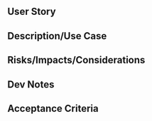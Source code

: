 ## User Story

## Description/Use Case

## Risks/Impacts/Considerations

## Dev Notes

## Acceptance Criteria
